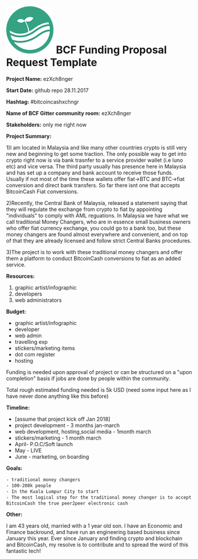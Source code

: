 # ![BCF Logo Round Tiny](https://raw.githubusercontent.com/The-Bitcoin-Cash-Fund/Branding/master/BCF%20Symbol%20Round%20Tiny.png) BCF Funding Proposal Request Template


**Project Name:** ezXch8nger


**Start Date:** github repo 28.11.2017


**Hashtag:** #bitcoincashxchngr


**Name of BCF Gitter community room:** ezXch8nger


**Stakeholders:** 
only me right now


**Project Summary:** 

1)I am located in Malaysia and like many other countries crypto is still very new and beginning to get some traction. The only possible way to get into crypto right now is via bank trasnfer to a service provider wallet (i.e luno etc) and vice versa. The third party usually has presence here in Malaysia and has set up a company and bank account to receive those funds. Usually if not most of the time these wallets offer fiat->BTC and BTC->fiat conversion and direct bank transfers. So far there isnt one that accepts BitcoinCash Fiat conversions.

2)Recently, the Central Bank of Malaysia, released a statement saying that they will regulate the exchange from crypto to fiat by appointing "individuals" to comply with AML reguations. In Malaysia we have what we call traditional Money Changers, who are in essence small business owners who offer fiat currency exchange, you could go to a bank too, but these money changers are found almost everywhere and convenient, and on top of that they are already licensed and follow strict Central Banks procedures.

3)The project is to work with these traditional money changers and offer them a platform to conduct BitcoinCash conversions to fiat as an added service.

**Resources:**

1. graphic artist/infographic
2. developers
3. web administrators


**Budget:**

- graphic artist/infographic
- developer
- web admin
- travelling exp
- stickers/marketing items
- dot com register
- hosting

Funding is needed upon approval of project or can be structured on a "upon completion" basis if jobs are done by people within the community.

Total rough estimated funding needed is 5k USD (need some input here as I have never done anything like this before)



**Timeline:** 

- [assume that project kick off Jan 2018]
- project development - 3 months jan-march
- web development, hosting,social media - 1month march
- stickers/marketing - 1 month march
- April- P.O.C/Soft launch
- May - LIVE
- June - marketing, on boarding




**Goals:**

    - traditional money changers  
    - 100-200k people
    - In the Kuala Lumpur City to start
    - The most logical step for the traditional money changer is to accept BitcoinCash the true peer2peer electronic cash


**Other:**

I am 43 years old, married with a 1 year old son. I have an Economic and Finance backround, and have run an engineering based business since January this year. Ever since January and finding crypto and blockchain and BitcoinCash, my resolve is to contribute and to spread the word of this fantastic tech!
